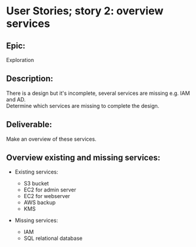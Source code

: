 # User Stories; story 2: overview services

## Epic: 
Exploration

## Description:
There is a design but it's incomplete, several services are missing e.g. IAM and AD.   
Determine which services are missing to complete the design.   

## Deliverable:
Make an overview of these services.

## Overview existing and missing services:
* Existing services:
    * S3 bucket
    * EC2 for admin server
    * EC2 for webserver
    * AWS backup
    * KMS

* Missing services:
    * IAM
    * SQL relational database
